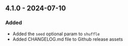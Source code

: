 ## 4.1.0 - 2024-07-10

### Added

- Added the `seed` optional param to `shuffle`
- Added CHANGELOG.md file to Github release assets
